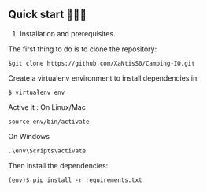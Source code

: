 
## Quick start 🚀🚀🚀

1. Installation and prerequisites.
 
The first thing to do is to clone the repository:

```
$git clone https://github.com/XaNtisS0/Camping-IO.git
```

Create a virtualenv environment to install dependencies in:

```
$ virtualenv env
```

Active it :
On Linux/Mac

```
source env/bin/activate
```
On Windows

```
.\env\Scripts\activate
```
Then install the dependencies:

```
(env)$ pip install -r requirements.txt
```
